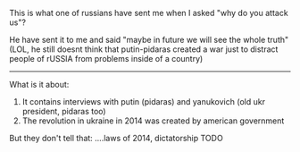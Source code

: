 This is what one of russians have sent me when I asked "why do you attack us"?

He have sent it to me and said "maybe in future we will see the whole truth" (LOL, he still doesnt think that putin-pidaras created a war just to distract people of rUSSIA from problems inside of a country)

----

What is it about:
1. It contains interviews with putin (pidaras) and yanukovich (old ukr president, pidaras too)
2. The revolution in ukraine in 2014 was created by american government

But they don't tell that: ....laws of 2014, dictatorship TODO
